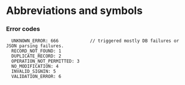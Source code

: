 # Abbreviations and symbols

### Error codes
```
  UNKNOWN_ERROR: 666            // triggered mostly DB failures or JSON parsing failures.
  RECORD_NOT_FOUND: 1
  DUPLICATE_RECORD: 2
  OPERATION_NOT_PERMITTED: 3
  NO_MODIFICATION: 4
  INVALID_SIGNIN: 5
  VALIDATION_ERROR: 6
```